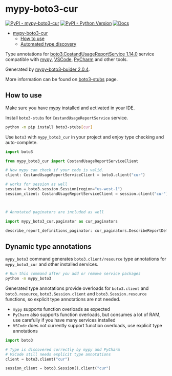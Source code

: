 # mypy-boto3-cur

[![PyPI - mypy-boto3-cur](https://img.shields.io/pypi/v/mypy-boto3-cur.svg?color=blue)](https://pypi.org/project/mypy-boto3-cur)
[![PyPI - Python Version](https://img.shields.io/pypi/pyversions/mypy-boto3-cur.svg?color=blue)](https://pypi.org/project/mypy-boto3-cur)
[![Docs](https://img.shields.io/readthedocs/mypy-boto3-builder.svg?color=blue)](https://mypy-boto3-builder.readthedocs.io/)

- [mypy-boto3-cur](#mypy-boto3-cur)
  - [How to use](#how-to-use)
  - [Automated type discovery](#automated-type-discovery)

Type annotations for
[boto3.CostandUsageReportService 1.14.0](https://boto3.amazonaws.com/v1/documentation/api/1.14.0/reference/services/cur.html#CostandUsageReportService) service
compatible with [mypy](https://github.com/python/mypy), [VSCode](https://code.visualstudio.com/),
[PyCharm](https://www.jetbrains.com/pycharm/) and other tools.

Generated by [mypy-boto3-buider 2.0.4](https://github.com/vemel/mypy_boto3_builder).

More information can be found on [boto3-stubs](https://pypi.org/project/boto3-stubs/) page.

## How to use

Make sure you have [mypy](https://github.com/python/mypy) installed and activated in your IDE.

Install `boto3-stubs` for `CostandUsageReportService` service.

```bash
python -m pip install boto3-stubs[cur]
```

Use `boto3` with `mypy_boto3_cur` in your project and enjoy type checking and auto-complete.

```python
import boto3

from mypy_boto3_cur import CostandUsageReportServiceClient

# Now mypy can check if your code is valid.
client: CostandUsageReportServiceClient = boto3.client("cur")

# works for session as well
session = boto3.session.Session(region="us-west-1")
session_client: CostandUsageReportServiceClient = session.client("cur")



# Annotated paginators are included as well

import mypy_boto3_cur.paginator as cur_paginators

describe_report_definitions_paginator: cur_paginators.DescribeReportDefinitionsPaginator = client.get_paginator("describe_report_definitions")
```

## Dynamic type annotations

`mypy_boto3` command generates `boto3.client/resource` type annotations for
`mypy_boto3_cur` and other installed services.

```bash
# Run this command after you add or remove service packages
python -m mypy_boto3
```

Generated type annotations provide overloads for `boto3.client` and `boto3.resource`,
`boto3.Session.client` and `boto3.Session.resource` functions,
so explicit type annotations are not needed.

- `mypy` supports function overloads as expected
- `PyCharm` also supports function overloads, but consumes a lot of RAM, use carefully if you have many services installed
- `VSCode` does not currently support function overloads, use explicit type annotations

```python
import boto3

# Type is discovered correctly by mypy and PyCharm
# VSCode still needs explicit type annotations
client = boto3.client("cur")

session_client = boto3.Session().client("cur")
```